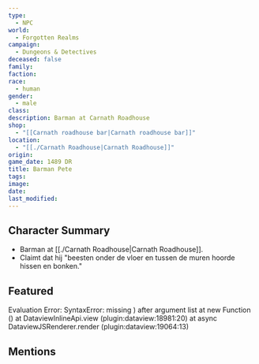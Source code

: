 ```yaml
---
type:
  - NPC
world:
  - Forgotten Realms
campaign:
  - Dungeons & Detectives
deceased: false
family: 
faction: 
race:
  - human
gender:
  - male
class: 
description: Barman at Carnath Roadhouse
shop:
  - "[[Carnath roadhouse bar|Carnath roadhouse bar]]"
location:
  - "[[./Carnath Roadhouse|Carnath Roadhouse]]"
origin: 
game_date: 1489 DR
title: Barman Pete
tags: 
image: 
date: 
last_modified: 
---
```

## Character Summary
- Barman at [[./Carnath Roadhouse|Carnath Roadhouse]].
- Claimt dat hij "beesten onder de vloer en tussen de muren hoorde hissen en bonken."

## Featured
Evaluation Error: SyntaxError: missing ) after argument list
    at new Function (<anonymous>)
    at DataviewInlineApi.view (plugin:dataview:18981:20)
    at async DataviewJSRenderer.render (plugin:dataview:19064:13)
## Mentions
